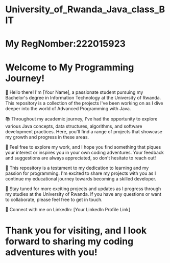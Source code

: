 # University_of_Rwanda_Java_class_BIT

# My RegNomber:222015923

# Welcome to My Programming Journey!

👋 Hello there! I'm [Your Name], a passionate student pursuing my Bachelor's degree in Information Technology at the University of Rwanda. This repository is a collection of the projects I've been working on as I dive deeper into the world of Advanced Programming with Java.

📚 Throughout my academic journey, I've had the opportunity to explore various Java concepts, data structures, algorithms, and software development practices. Here, you'll find a range of projects that showcase my growth and progress in these areas.

🌟 Feel free to explore my work, and I hope you find something that piques your interest or inspires you in your own coding adventures. Your feedback and suggestions are always appreciated, so don't hesitate to reach out!

📜 This repository is a testament to my dedication to learning and my passion for programming. I'm excited to share my projects with you as I continue my educational journey towards becoming a skilled developer.

🚀 Stay tuned for more exciting projects and updates as I progress through my studies at the University of Rwanda. If you have any questions or want to collaborate, please feel free to get in touch.

🔗 Connect with me on LinkedIn: [Your LinkedIn Profile Link]

# Thank you for visiting, and I look forward to sharing my coding adventures with you!
